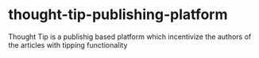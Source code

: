 # thought-tip-publishing-platform
Thought Tip is a publishig based platform which incentivize the authors of the articles with tipping functionality
